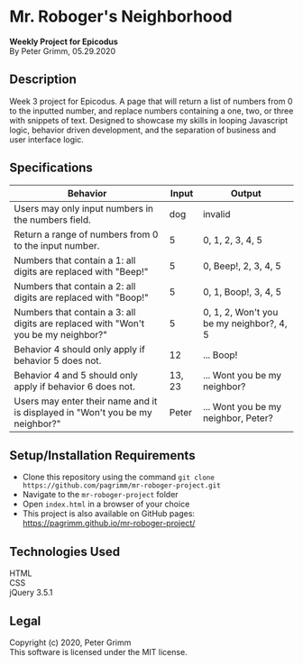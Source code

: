 # Mr. Roboger's Neighborhood
**Weekly Project for Epicodus**  
By Peter Grimm, 05.29.2020

## Description

Week 3 project for Epicodus. A page that will return a list of numbers from 0 to the inputted number, and replace numbers containing a one, two, or three with snippets of text. Designed to showcase my skills in looping Javascript logic, behavior driven development, and the separation of business and user interface logic.

## Specifications
| Behavior                                                                           | Input  | Output                                   |
|------------------------------------------------------------------------------------|--------|------------------------------------------|
| Users may only input numbers in the numbers field.                                 | dog    | invalid                                  |
| Return a range of numbers from 0 to the input number.                              | 5      | 0, 1, 2, 3, 4, 5                         |
| Numbers that contain a 1: all digits are replaced with "Beep!"                     | 5      | 0, Beep!, 2, 3, 4, 5                     |
| Numbers that contain a 2: all digits are replaced with "Boop!"                     | 5      | 0, 1, Boop!, 3, 4, 5                     |
| Numbers that contain a 3: all digits are replaced with "Won't you be my neighbor?" | 5      | 0, 1, 2, Won't you be my neighbor?, 4, 5 |
| Behavior 4 should only apply if behavior 5 does not.                               | 12     | ... Boop!                                |
| Behavior 4 and 5 should only apply if behavior 6 does not.                         | 13, 23 | ... Wont you be my neighbor?             |
| Users may enter their name and it is displayed in "Won't you be my neighbor?"      | Peter  | ... Wont you be my neighbor, Peter?      |

## Setup/Installation Requirements

* Clone this repository using the command `git clone https://github.com/pagrimm/mr-roboger-project.git`
* Navigate to the `mr-roboger-project` folder
* Open `index.html` in a browser of your choice
* This project is also available on GitHub pages: https://pagrimm.github.io/mr-roboger-project/

## Technologies Used

HTML  
CSS  
jQuery 3.5.1

## Legal

Copyright (c) 2020, Peter Grimm  
This software is licensed under the MIT license.

